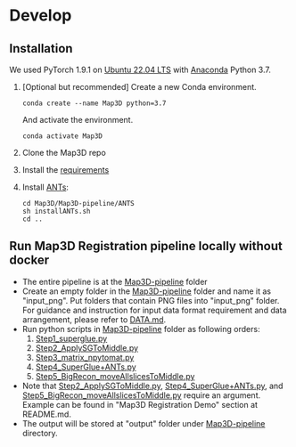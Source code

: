 # Develop

## Installation

We used PyTorch 1.9.1 on [Ubuntu 22.04 LTS](https://releases.ubuntu.com/22.04/) with [Anaconda](https://www.anaconda.com/download) Python 3.7.

1. [Optional but recommended] Create a new Conda environment. 

    ~~~
    conda create --name Map3D python=3.7
    ~~~
    
    And activate the environment.
    
    ~~~
    conda activate Map3D
    ~~~

2. Clone the Map3D repo

3. Install the [requirements](https://github.com/hrlblab/Map3D/blob/main/Map3D-pipeline/requirements.txt)

4. Install [ANTs](https://github.com/ANTsX/ANTs):
    ~~~
    cd Map3D/Map3D-pipeline/ANTS
    sh installANTs.sh
    cd ..
    ~~~

## Run Map3D Registration pipeline locally without docker
- The entire pipeline is at the [Map3D-pipeline](Map3D-pipeline/) folder
- Create an empty folder in the [Map3D-pipeline](Map3D-pipeline/) folder and name it as "input_png". Put folders that contain PNG files into "input_png" folder. For guidance and instruction for input data format requirement and data arrangement, please refer to [DATA.md](https://github.com/hrlblab/Map3D/blob/main/DATA.md).
- Run python scripts in [Map3D-pipeline](Map3D-pipeline/) folder as following orders: 
  1. [Step1_superglue.py](https://github.com/hrlblab/Map3D/blob/main/Map3D-pipeline/Step1_superglue.py)
  2. [Step2_ApplySGToMiddle.py](https://github.com/hrlblab/Map3D/blob/main/Map3D-pipeline/Step2_ApplySGToMiddle.py)
  3. [Step3_matrix_npytomat.py](https://github.com/hrlblab/Map3D/blob/main/Map3D-pipeline/Step3_matrix_npytomat.py)
  4. [Step4_SuperGlue+ANTs.py](https://github.com/hrlblab/Map3D/blob/main/Map3D-pipeline/Step4_SuperGlue%2BANTs.py)
  5. [Step5_BigRecon_moveAllslicesToMiddle.py](https://github.com/hrlblab/Map3D/blob/main/Map3D-pipeline/Step5_BigRecon_moveAllslicesToMiddle.py)
- Note that [Step2_ApplySGToMiddle.py](https://github.com/hrlblab/Map3D/blob/main/Map3D-pipeline/Step2_ApplySGToMiddle.py), [Step4_SuperGlue+ANTs.py](https://github.com/hrlblab/Map3D/blob/main/Map3D-pipeline/Step4_SuperGlue%2BANTs.py), and [Step5_BigRecon_moveAllslicesToMiddle.py](https://github.com/hrlblab/Map3D/blob/main/Map3D-pipeline/Step5_BigRecon_moveAllslicesToMiddle.py) require an argument. Example can be found in "Map3D Registration Demo" section at README.md.
- The output will be stored at "output" folder under [Map3D-pipeline](Map3D-pipeline/) directory.